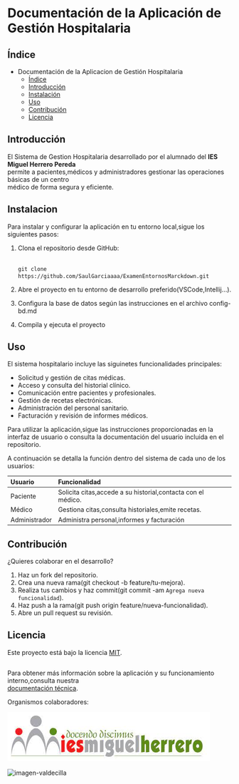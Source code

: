 # Documentación de la Aplicación de Gestión Hospitalaria

## Índice

 - Documentación de la Aplicacion de Gestión Hospitalaria
    + [Índice](#índice)
    + [Introducción](#introducción)
    + [Instalación](#instalacion)
    + [Uso](#uso)
    + [Contribución](#contribución)
    + [Licencia](#licencia)
      
## Introducción

El Sistema de Gestion Hospitalaria desarrollado por el alumnado del **IES Miguel Herrero Pereda**  
permite a pacientes,médicos y administradores gestionar las operaciones básicas de un centro  
médico de forma segura y eficiente.

## Instalacion
Para instalar y configurar la aplicación en tu entorno local,sigue los siguientes pasos:
 1. Clona el repositorio desde GitHub:
    ````
    
    git clone https://github.com/SaulGarciaaaa/ExamenEntornosMarckdown.git
    
    ````
 2. Abre el proyecto en tu entorno de desarrollo preferido(VSCode,Intellij...).
    
 3. Configura la base de datos según las instrucciones en el archivo config-bd.md
 5. Compila y ejecuta el proyecto

## Uso
El sistema hospitalario incluye las siguinetes funcionalidades principales:
- Solicitud y gestión de citas médicas.
- Acceso y consulta del historial clínico.
- Comunicación entre pacientes y profesionales.
- Gestión de recetas electrónicas.
- Administración del personal sanitario.
- Facturación y revisión de informes médicos.
  
Para utilizar la aplicación,sigue las instrucciones proporcionadas en la interfaz de usuario o
consulta la documentación del usuario incluida en el repositorio.

A continuación se detalla la función dentro del sistema de cada uno de los usuarios:

|Usuario|Funcionalidad|
|:--------|:-------------------|
|Paciente|Solicita citas,accede a su historial,contacta con el médico.|
|Médico|Gestiona citas,consulta historiales,emite recetas.|
|Administrador|Administra personal,informes y facturación|

## Contribución
¿Quieres colaborar en el desarrollo?

1. Haz un fork del repositorio.
2. Crea una nueva rama(git checkout -b feature/tu-mejora).
3. Realiza tus cambios y haz commit(git commit -am `Agrega nueva funcionalidad`).
4. Haz push a la rama(git push origin feature/nueva-funcionalidad).
5. Abre un pull request su revisión.

   
## Licencia

Este proyecto está bajo la licencia [MIT](https://opensource.org/license/MIT).
##

Para obtener más información sobre la aplicación y su funcionamiento interno,consulta nuestra   
[documentación técnica](https://github.com/SaulGarciaaaa/ExamenEntornosMarckdown/blob/5a1005604e4761ecbbbaa5c7d35845e8babca76b/documentacion-tecnica.md).

Organismos colaboradores:


![imagen-miguelherrero](https://github.com/SaulGarciaaaa/ExamenEntornosMarckdown/blob/962d83c6bc2718dfb3529055d1c4882a23d49324/logoIESMHP.png)

![imagen-valdecilla](https://eiivaldecilla.es/wp-content/uploads/5525-nuevo-logo-valdecilla.jpg)

